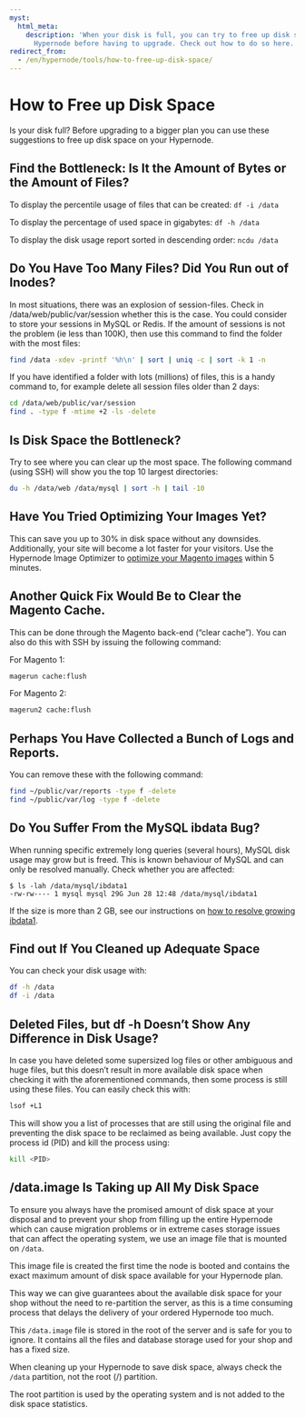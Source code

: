 ```yaml
---
myst:
  html_meta:
    description: 'When your disk is full, you can try to free up disk space on your
      Hypernode before having to upgrade. Check out how to do so here. '
redirect_from:
  - /en/hypernode/tools/how-to-free-up-disk-space/
---
```


<!-- source: https://support.hypernode.com/en/hypernode/tools/how-to-free-up-disk-space/ -->

# How to Free up Disk Space

Is your disk full? Before upgrading to a bigger plan you can use these suggestions to free up disk space on your Hypernode.

## Find the Bottleneck: Is It the Amount of Bytes or the Amount of Files?

To display the percentile usage of files that can be created: `df -i /data`

To display the percentage of used space in gigabytes: `df -h /data`

To display the disk usage report sorted in descending order: `ncdu /data`

## Do You Have Too Many Files? Did You Run out of Inodes?

In most situations, there was an explosion of session-files. Check in /data/web/public/var/session whether this is the case. You could consider to store your sessions in MySQL or Redis. If the amount of sessions is not the problem (ie less than 100K), then use this command to find the folder with the most files:

```bash
find /data -xdev -printf '%h\n' | sort | uniq -c | sort -k 1 -n
```

If you have identified a folder with lots (millions) of files, this is a handy command to, for example delete all session files older than 2 days:

```bash
cd /data/web/public/var/session
find . -type f -mtime +2 -ls -delete
```

## Is Disk Space the Bottleneck?

Try to see where you can clear up the most space. The following command (using SSH) will show you the top 10 largest directories:

```bash
du -h /data/web /data/mysql | sort -h | tail -10
```

## Have You Tried Optimizing Your Images Yet?

This can save you up to 30% in disk space without any downsides. Additionally, your site will become a lot faster for your visitors. Use the Hypernode Image Optimizer to [optimize your Magento images](../../best-practices/performance/how-to-optimize-your-images.md) within 5 minutes.

## Another Quick Fix Would Be to Clear the Magento Cache.

This can be done through the Magento back-end (“clear cache”). You can also do this with SSH by issuing the following command:

For Magento 1:

```bash
magerun cache:flush
```

For Magento 2:

```bash
magerun2 cache:flush
```

## Perhaps You Have Collected a Bunch of Logs and Reports.

You can remove these with the following command:

```bash
find ~/public/var/reports -type f -delete
find ~/public/var/log -type f -delete
```

## Do You Suffer From the MySQL ibdata Bug?

When running specific extremely long queries (several hours), MySQL disk usage may grow but is freed. This is known behaviour of MySQL and can only be resolved manually. Check whether you are affected:

```console
$ ls -lah /data/mysql/ibdata1
-rw-rw---- 1 mysql mysql 29G Jun 28 12:48 /data/mysql/ibdata1
```

If the size is more than 2 GB, see our instructions on [how to resolve growing ibdata1](../mysql/how-to-free-disk-space-from-mysql-ibdata1.md).

## Find out If You Cleaned up Adequate Space

You can check your disk usage with:

```bash
df -h /data
df -i /data
```

## Deleted Files, but df -h Doesn’t Show Any Difference in Disk Usage?

In case you have deleted some supersized log files or other ambiguous and huge files, but this doesn’t result in more available disk space when checking it with the aforementioned commands, then some process is still using these files. You can easily check this with:

```bash
lsof +L1
```

This will show you a list of processes that are still using the original file and preventing the disk space to be reclaimed as being available. Just copy the process id (PID) and kill the process using:

```bash
kill <PID>
```

## /data.image Is Taking up All My Disk Space

To ensure you always have the promised amount of disk space at your disposal and to prevent your shop from filling up the entire Hypernode which can cause migration problems or in extreme cases storage issues that can affect the operating system, we use an image file that is mounted on `/data`.

This image file is created the first time the node is booted and contains the exact maximum amount of disk space available for your Hypernode plan.

This way we can give guarantees about the available disk space for your shop without the need to re-partition the server, as this is a time consuming process that delays the delivery of your ordered Hypernode too much.

This `/data.image` file is stored in the root of the server and is safe for you to ignore. It contains all the files and database storage used for your shop and has a fixed size.

When cleaning up your Hypernode to save disk space, always check the `/data` partition, not the root (/) partition.

The root partition is used by the operating system and is not added to the disk space statistics.
